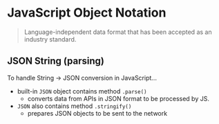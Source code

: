 # JavaScript Object Notation

> Language-independent data format that has been accepted as an industry standard.

## JSON String (parsing)
To handle String -> JSON conversion in JavaScript...
- built-in `JSON` object contains method `.parse()`
    - converts data from APIs in JSON format to be processed by JS.
- `JSON` also contains method `.stringify()`
    - prepares JSON objects to be sent to the network
